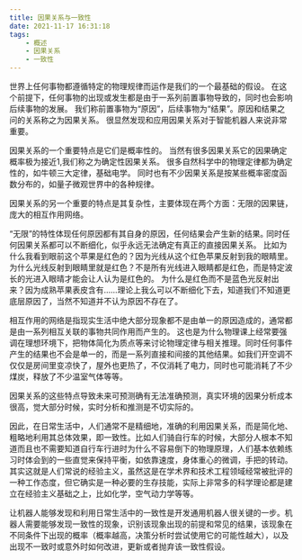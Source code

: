 ```yaml
---
title: 因果关系与一致性
date: 2021-11-17 16:31:18
tags: 
    - 概述
    - 因果关系
    - 一致性
---
```


世界上任何事物都遵循特定的物理规律而运作是我们的一个最基础的假设。
在这个前提下，任何事物的出现或发生都是由于一系列前置事物导致的，同时也会影响后续事物的发展。
我们称前置事物为“原因”，后续事物为“结果”。原因和结果之问的关系称之为因果关系。
很显然发现和应用因果关系对于智能机器人来说非常重要。
<!-- more -->

因果关系的一个重要特点是它们是概率性的。
当然有很多因果关系它的因果确定概率极为接近1,我们称之为确定性因果关系。
很多自然科学中的物理定律都为确定性的，如牛顿三大定律，基础电学。
同时也有不少因果关系是按某些概率密度函数分布的，如量子微观世界中的各种规律。

因果关系的另一个重要的特点是其复杂性，主要体现在两个方面：无限的因果链，庞大的相互作用网络。

“无限”的特性体现任何原因都有其自身的原因，任何结果会产生新的结果｡
同时任何因果关系都可以不断细化，似乎永远无法确定有真正的直接因果关系。 
比如为什么我看到眼前这个苹果是红色的？因为光线从这个红色苹果反射到我的眼睛里。
为什么光线反射到眼睛里就是红色？不是所有光线进入眼睛都是红色，而是特定波长的光进入眼晴才能会让人认为是红色的。
为什么是红色而不是蓝色光反射出来？因为成熟苹果表皮含有……理论上我么可以不断细化下去，知道我们不知道更底层原因了，当然不知道并不认为原因不存在了。

相互作用的网络是指现实生活中绝大部分现象都不是由单一的原因造成的，通常都是由一系列相互关联的事物共同作用而产生的。
这也是为什么物理课上经常要强调在理想环境下，把物体简化为质点等来讨论物理定律与相关推理。同时任何事件产生的结果也不会是单一的，而是一系列直接和间接的其他结果。如我们开空调不仅仅是房间里变凉快了，屋外也更热了，不仅消耗了电力，同时也可能消耗了不少煤炭，释放了不少温室气体等等。

因果关系的这些特点导致未来可预测确有无法准确预测，真实环境的因果分析成本很高，觉大部分时候，实时分析和推测是不切实际的。

因此，在日常生活中，人们通常不是精细地，准确的利用因果关系，而是简化地、粗略地利用其总体效果，即一致性。比如人们骑自行车的时候，大部分人根本不知道而且也不需要知道自行车行进时为什么不容易倒下的物理原理，人们基本依赖练习时体会到的一些直觉来保持平衡，如依靠速度，身体重心的微调，手把的转动。其实这就是人们常说的经验主义，虽然这是在学术界和技术工程领域经常被批评的一种工作态度，但它确实是一种必要的生存技能，实际上非常多的科学理论都是建立在经验主义基础之上，比如化学，空气动力学等等。

让机器人能够发现和利用日常生活中的一致性是开发通用机器人很关键的一步。机器人需要能够发现一致性的现象，识别该现象出现的前提和常见的结果，该现象在不同条件下出现的概率（概率越高，决策分析时尝试使用它的可能性越大），以及出现不一致时或意外时如何改进，更新或者抛弃该一致性假设。
